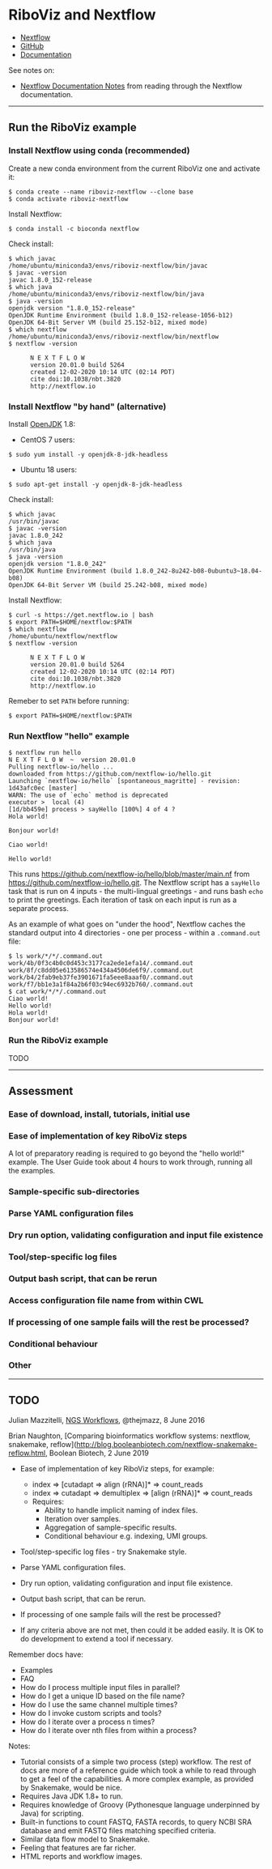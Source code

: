 # RiboViz and Nextflow

* [Nextflow](https://www.nextflow.io/)
* [GitHub](https://github.com/nextflow-io/nextflow)
* [Documentation](https://www.nextflow.io/docs/latest/index.html)

See notes on:

* [Nextflow Documentation Notes](./NextflowUserGuideNotes.md) from reading through the Nextflow documentation.

---

## Run the RiboViz example

### Install Nextflow using conda (recommended)

Create a new conda environment from the current RiboViz one and activate it:

```console
$ conda create --name riboviz-nextflow --clone base
$ conda activate riboviz-nextflow
```

Install Nextflow:

```console
$ conda install -c bioconda nextflow
```

Check install:

```console
$ which javac
/home/ubuntu/miniconda3/envs/riboviz-nextflow/bin/javac
$ javac -version
javac 1.8.0_152-release
$ which java
/home/ubuntu/miniconda3/envs/riboviz-nextflow/bin/java
$ java -version
openjdk version "1.8.0_152-release"
OpenJDK Runtime Environment (build 1.8.0_152-release-1056-b12)
OpenJDK 64-Bit Server VM (build 25.152-b12, mixed mode)
$ which nextflow
/home/ubuntu/miniconda3/envs/riboviz-nextflow/bin/nextflow
$ nextflow -version

      N E X T F L O W
      version 20.01.0 build 5264
      created 12-02-2020 10:14 UTC (02:14 PDT)
      cite doi:10.1038/nbt.3820
      http://nextflow.io
```

### Install Nextflow "by hand" (alternative)

Install [OpenJDK](https://openjdk.java.net) 1.8:

* CentOS 7 users:

```console
$ sudo yum install -y openjdk-8-jdk-headless
```

* Ubuntu 18 users:

```console
$ sudo apt-get install -y openjdk-8-jdk-headless
```

Check install:

```console
$ which javac
/usr/bin/javac
$ javac -version
javac 1.8.0_242
$ which java
/usr/bin/java
$ java -version
openjdk version "1.8.0_242"
OpenJDK Runtime Environment (build 1.8.0_242-8u242-b08-0ubuntu3~18.04-b08)
OpenJDK 64-Bit Server VM (build 25.242-b08, mixed mode)
```

Install Nextflow:

```console
$ curl -s https://get.nextflow.io | bash
$ export PATH=$HOME/nextflow:$PATH
$ which nextflow
/home/ubuntu/nextflow/nextflow
$ nextflow -version

      N E X T F L O W
      version 20.01.0 build 5264
      created 12-02-2020 10:14 UTC (02:14 PDT)
      cite doi:10.1038/nbt.3820
      http://nextflow.io
```

Remeber to set `PATH` before running:

```console
$ export PATH=$HOME/nextflow:$PATH
```

### Run Nextflow "hello" example

```console
$ nextflow run hello
N E X T F L O W  ~  version 20.01.0
Pulling nextflow-io/hello ...
downloaded from https://github.com/nextflow-io/hello.git
Launching `nextflow-io/hello` [spontaneous_magritte] - revision: 1d43afc0ec [master]
WARN: The use of `echo` method is deprecated
executor >  local (4)
[1d/bb459e] process > sayHello [100%] 4 of 4 ?
Hola world!

Bonjour world!

Ciao world!

Hello world!
```

This runs https://github.com/nextflow-io/hello/blob/master/main.nf from https://github.com/nextflow-io/hello.git. The Nextflow script has a `sayHello` task that is run on 4 inputs - the multi-lingual greetings - and runs bash `echo` to print the greetings. Each iteration of task on each input is run as a separate process.

As an example of what goes on "under the hood", Nextflow caches the standard output into 4 directories - one per process - within a `.command.out` file:

```console
$ ls work/*/*/.command.out
work/4b/0f3c4b0c0d453c3177ca2ede1efa14/.command.out
work/8f/c8dd05e613586574e434a4506de6f9/.command.out
work/b4/2fab9eb37fe3901671fa5eee8aaaf0/.command.out
work/f7/bb1e3a1f84a2b6f03c94ec6932b760/.command.out
$ cat work/*/*/.command.out 
Ciao world!
Hello world!
Hola world!
Bonjour world!
```

### Run the RiboViz example

TODO

---

## Assessment

### Ease of download, install, tutorials, initial use

### Ease of implementation of key RiboViz steps

A lot of preparatory reading is required to go beyond the "hello world!" example. The User Guide took about 4 hours to work through, running all the examples.

### Sample-specific sub-directories

### Parse YAML configuration files

### Dry run option, validating configuration and input file existence

### Tool/step-specific log files

### Output bash script, that can be rerun

### Access configuration file name from within CWL

### If processing of one sample fails will the rest be processed?

### Conditional behaviour

### Other

---

## TODO

Julian Mazzitelli, [NGS Workflows](https://jmazz.me/blog/NGS-Workflows), @thejmazz, 8 June 2016

Brian Naughton, [Comparing bioinformatics workflow systems: nextflow, snakemake, reflow](http://blog.booleanbiotech.com/nextflow-snakemake-reflow.html, Boolean Biotech, 2 June 2019

* Ease of implementation of key RiboViz steps, for example:
  - index => [cutadapt => align (rRNA)]* => count_reads
  - index => cutadapt => demultiplex => [align (rRNA)]* => count_reads
  - Requires:
    - Ability to handle implicit naming of index files.
    - Iteration over samples.
    - Aggregation of sample-specific results.
    - Conditional behaviour e.g. indexing, UMI groups.

* Tool/step-specific log files - try Snakemake style.
* Parse YAML configuration files.
* Dry run option, validating configuration and input file existence.
* Output bash script, that can be rerun.
* If processing of one sample fails will the rest be processed?
* If any criteria above are not met, then could it be added easily. It is OK to do development to extend a tool if necessary.

Remember docs have:

* Examples
* FAQ
* How do I process multiple input files in parallel?
* How do I get a unique ID based on the file name?
* How do I use the same channel multiple times?
* How do I invoke custom scripts and tools?
* How do I iterate over a process n times?
* How do I iterate over nth files from within a process?

Notes:

* Tutorial consists of a simple two process (step) workflow. The rest of docs are more of a reference guide which took a while to read through to get a feel of the capabilities. A more complex example, as provided by Snakemake, would be nice.
* Requires Java JDK 1.8+ to run.
* Requires knowledge of Groovy (Pythonesque language underpinned by Java) for scripting.
* Built-in functions to count FASTQ, FASTA records, to query NCBI SRA database and emit FASTQ files matching specified criteria.
* Similar data flow model to Snakemake.
* Feeling that features are far richer.
* HTML reports and workflow images.
